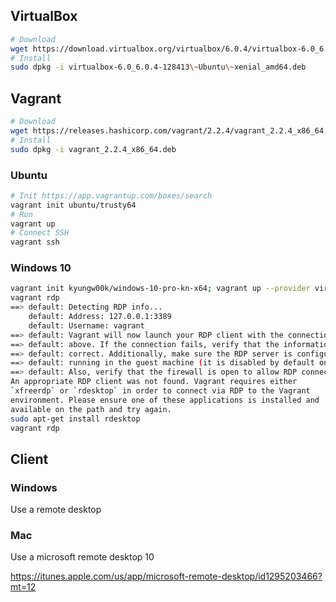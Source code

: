 ## VirtualBox 

```sh
# Download
wget https://download.virtualbox.org/virtualbox/6.0.4/virtualbox-6.0_6.0.4-128413~Ubuntu~xenial_amd64.deb
# Install
sudo dpkg -i virtualbox-6.0_6.0.4-128413\~Ubuntu\~xenial_amd64.deb
```

## Vagrant

```sh
# Download
wget https://releases.hashicorp.com/vagrant/2.2.4/vagrant_2.2.4_x86_64.deb
# Install
sudo dpkg -i vagrant_2.2.4_x86_64.deb
```

### Ubuntu

```sh
# Init https://app.vagrantup.com/boxes/search
vagrant init ubuntu/trusty64
# Run
vagrant up
# Connect SSH
vagrant ssh
```

### Windows 10

```sh
vagrant init kyungw00k/windows-10-pro-kn-x64; vagrant up --provider virtualbox
vagrant rdp
==> default: Detecting RDP info...
    default: Address: 127.0.0.1:3389
    default: Username: vagrant
==> default: Vagrant will now launch your RDP client with the connection parameters
==> default: above. If the connection fails, verify that the information above is
==> default: correct. Additionally, make sure the RDP server is configured and
==> default: running in the guest machine (it is disabled by default on Windows).
==> default: Also, verify that the firewall is open to allow RDP connections.
An appropriate RDP client was not found. Vagrant requires either
`xfreerdp` or `rdesktop` in order to connect via RDP to the Vagrant
environment. Please ensure one of these applications is installed and
available on the path and try again.
sudo apt-get install rdesktop
vagrant rdp
```

## Client

### Windows

Use a remote desktop 

### Mac

Use a microsoft remote desktop 10

https://itunes.apple.com/us/app/microsoft-remote-desktop/id1295203466?mt=12

